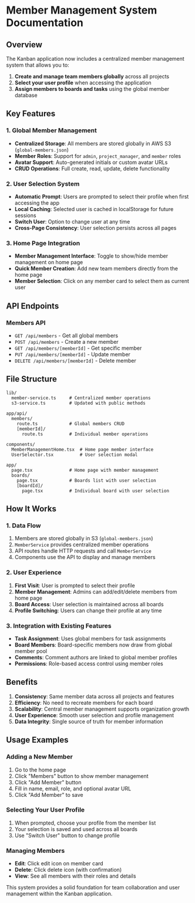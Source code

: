 # Member Management System Documentation

## Overview

The Kanban application now includes a centralized member management system that allows you to:

1. **Create and manage team members globally** across all projects
2. **Select your user profile** when accessing the application
3. **Assign members to boards and tasks** using the global member database

## Key Features

### 1. Global Member Management

- **Centralized Storage**: All members are stored globally in AWS S3 (`global-members.json`)
- **Member Roles**: Support for `admin`, `project_manager`, and `member` roles
- **Avatar Support**: Auto-generated initials or custom avatar URLs
- **CRUD Operations**: Full create, read, update, delete functionality

### 2. User Selection System

- **Automatic Prompt**: Users are prompted to select their profile when first accessing the app
- **Local Caching**: Selected user is cached in localStorage for future sessions
- **Switch User**: Option to change user at any time
- **Cross-Page Consistency**: User selection persists across all pages

### 3. Home Page Integration

- **Member Management Interface**: Toggle to show/hide member management on home page
- **Quick Member Creation**: Add new team members directly from the home page
- **Member Selection**: Click on any member card to select them as current user

## API Endpoints

### Members API

- `GET /api/members` - Get all global members
- `POST /api/members` - Create a new member
- `GET /api/members/[memberId]` - Get specific member
- `PUT /api/members/[memberId]` - Update member
- `DELETE /api/members/[memberId]` - Delete member

## File Structure

```
lib/
  member-service.ts     # Centralized member operations
  s3-service.ts         # Updated with public methods

app/api/
  members/
    route.ts            # Global members CRUD
    [memberId]/
      route.ts          # Individual member operations

components/
  MemberManagementHome.tsx  # Home page member interface
  UserSelector.tsx          # User selection modal

app/
  page.tsx              # Home page with member management
  boards/
    page.tsx            # Boards list with user selection
    [boardId]/
      page.tsx          # Individual board with user selection
```

## How It Works

### 1. Data Flow

1. Members are stored globally in S3 (`global-members.json`)
2. `MemberService` provides centralized member operations
3. API routes handle HTTP requests and call `MemberService`
4. Components use the API to display and manage members

### 2. User Experience

1. **First Visit**: User is prompted to select their profile
2. **Member Management**: Admins can add/edit/delete members from home page
3. **Board Access**: User selection is maintained across all boards
4. **Profile Switching**: Users can change their profile at any time

### 3. Integration with Existing Features

- **Task Assignment**: Uses global members for task assignments
- **Board Members**: Board-specific members now draw from global member pool
- **Comments**: Comment authors are linked to global member profiles
- **Permissions**: Role-based access control using member roles

## Benefits

1. **Consistency**: Same member data across all projects and features
2. **Efficiency**: No need to recreate members for each board
3. **Scalability**: Central member management supports organization growth
4. **User Experience**: Smooth user selection and profile management
5. **Data Integrity**: Single source of truth for member information

## Usage Examples

### Adding a New Member

1. Go to the home page
2. Click "Members" button to show member management
3. Click "Add Member" button
4. Fill in name, email, role, and optional avatar URL
5. Click "Add Member" to save

### Selecting Your User Profile

1. When prompted, choose your profile from the member list
2. Your selection is saved and used across all boards
3. Use "Switch User" button to change profile

### Managing Members

- **Edit**: Click edit icon on member card
- **Delete**: Click delete icon (with confirmation)
- **View**: See all members with their roles and details

This system provides a solid foundation for team collaboration and user management within the Kanban application.
